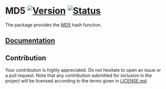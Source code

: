 # MD5 [![Version][version-img]][version-url] [![Status][status-img]][status-url]

The package provides the [MD5][1] hash function.

## [Documentation][doc]

## Contribution

Your contribution is highly appreciated. Do not hesitate to open an issue or a
pull request. Note that any contribution submitted for inclusion in the project
will be licensed according to the terms given in [LICENSE.md](LICENSE.md).

[1]: https://en.wikipedia.org/wiki/MD5

[doc]: https://stainless-steel.github.io/md5
[status-img]: https://travis-ci.org/stainless-steel/md5.svg?branch=master
[status-url]: https://travis-ci.org/stainless-steel/md5
[version-img]: https://img.shields.io/crates/v/md5.svg
[version-url]: https://crates.io/crates/md5
